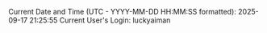 Current Date and Time (UTC - YYYY-MM-DD HH:MM:SS formatted): 2025-09-17 21:25:55
Current User's Login: luckyaiman
